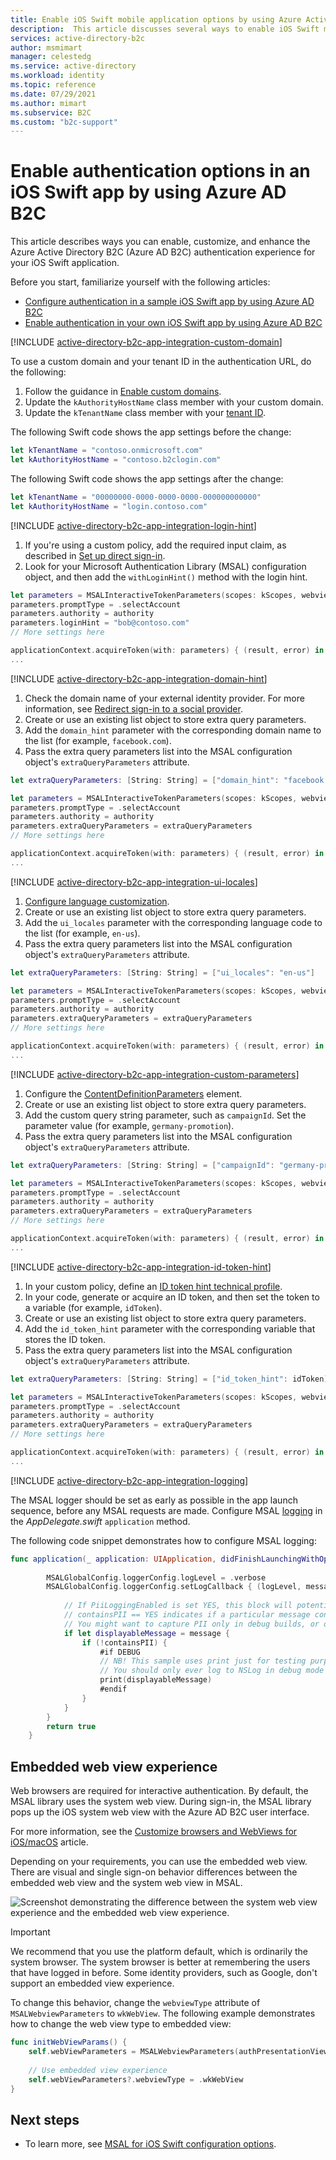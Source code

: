 ```yaml
---
title: Enable iOS Swift mobile application options by using Azure Active Directory B2C
description:  This article discusses several ways to enable iOS Swift mobile application options by using Azure Active Directory B2C.
services: active-directory-b2c
author: msmimart
manager: celestedg
ms.service: active-directory
ms.workload: identity
ms.topic: reference
ms.date: 07/29/2021
ms.author: mimart
ms.subservice: B2C
ms.custom: "b2c-support"
---
```


# Enable authentication options in an iOS Swift app by using Azure AD B2C 

This article describes ways you can enable, customize, and enhance the Azure Active Directory B2C (Azure AD B2C) authentication experience for your iOS Swift application. 

Before you start, familiarize yourself with the following articles: 
* [Configure authentication in a sample iOS Swift app by using Azure AD B2C](configure-authentication-sample-ios-app.md)
* [Enable authentication in your own iOS Swift app by using Azure AD B2C](enable-authentication-ios-app.md)

[!INCLUDE [active-directory-b2c-app-integration-custom-domain](../../includes/active-directory-b2c-app-integration-custom-domain.md)]

To use a custom domain and your tenant ID in the authentication URL, do the following: 

1. Follow the guidance in [Enable custom domains](custom-domain.md).
1. Update the `kAuthorityHostName` class member with your custom domain.
1. Update the `kTenantName` class member with your [tenant ID](tenant-management.md#get-your-tenant-id).

The following Swift code shows the app settings before the change:

```swift
let kTenantName = "contoso.onmicrosoft.com" 
let kAuthorityHostName = "contoso.b2clogin.com" 
```

The following Swift code shows the app settings after the change:

```swift
let kTenantName = "00000000-0000-0000-0000-000000000000" 
let kAuthorityHostName = "login.contoso.com" 
```

[!INCLUDE [active-directory-b2c-app-integration-login-hint](../../includes/active-directory-b2c-app-integration-login-hint.md)]

1. If you're using a custom policy, add the required input claim, as described in [Set up direct sign-in](direct-signin.md#prepopulate-the-sign-in-name). 
1. Look for your Microsoft Authentication Library (MSAL) configuration object, and then add the `withLoginHint()` method with the login hint.

```swift
let parameters = MSALInteractiveTokenParameters(scopes: kScopes, webviewParameters: self.webViewParameters!)
parameters.promptType = .selectAccount
parameters.authority = authority
parameters.loginHint = "bob@contoso.com"
// More settings here

applicationContext.acquireToken(with: parameters) { (result, error) in
...
```

[!INCLUDE [active-directory-b2c-app-integration-domain-hint](../../includes/active-directory-b2c-app-integration-domain-hint.md)]

1. Check the domain name of your external identity provider. For more information, see [Redirect sign-in to a social provider](direct-signin.md#redirect-sign-in-to-a-social-provider). 
1. Create or use an existing list object to store extra query parameters.
1. Add the `domain_hint` parameter with the corresponding domain name to the list (for example, `facebook.com`).
1. Pass the extra query parameters list into the MSAL configuration object's `extraQueryParameters` attribute.

```swift
let extraQueryParameters: [String: String] = ["domain_hint": "facebook.com"]

let parameters = MSALInteractiveTokenParameters(scopes: kScopes, webviewParameters: self.webViewParameters!)
parameters.promptType = .selectAccount
parameters.authority = authority
parameters.extraQueryParameters = extraQueryParameters
// More settings here

applicationContext.acquireToken(with: parameters) { (result, error) in
...
```

[!INCLUDE [active-directory-b2c-app-integration-ui-locales](../../includes/active-directory-b2c-app-integration-ui-locales.md)]

1. [Configure language customization](language-customization.md).
1. Create or use an existing list object to store extra query parameters.
1. Add the `ui_locales` parameter with the corresponding language code to the list (for example, `en-us`).
1. Pass the extra query parameters list into the MSAL configuration object's `extraQueryParameters` attribute.

```swift
let extraQueryParameters: [String: String] = ["ui_locales": "en-us"]

let parameters = MSALInteractiveTokenParameters(scopes: kScopes, webviewParameters: self.webViewParameters!)
parameters.promptType = .selectAccount
parameters.authority = authority
parameters.extraQueryParameters = extraQueryParameters
// More settings here

applicationContext.acquireToken(with: parameters) { (result, error) in
...
```

[!INCLUDE [active-directory-b2c-app-integration-custom-parameters](../../includes/active-directory-b2c-app-integration-custom-parameters.md)]

1. Configure the [ContentDefinitionParameters](customize-ui-with-html.md#configure-dynamic-custom-page-content-uri) element.
1. Create or use an existing list object to store extra query parameters.
1. Add the custom query string parameter, such as `campaignId`. Set the parameter value (for example, `germany-promotion`).
1. Pass the extra query parameters list into the MSAL configuration object's `extraQueryParameters` attribute.

```swift
let extraQueryParameters: [String: String] = ["campaignId": "germany-promotion"]

let parameters = MSALInteractiveTokenParameters(scopes: kScopes, webviewParameters: self.webViewParameters!)
parameters.promptType = .selectAccount
parameters.authority = authority
parameters.extraQueryParameters = extraQueryParameters
// More settings here

applicationContext.acquireToken(with: parameters) { (result, error) in
...
```


[!INCLUDE [active-directory-b2c-app-integration-id-token-hint](../../includes/active-directory-b2c-app-integration-id-token-hint.md)]

1. In your custom policy, define an [ID token hint technical profile](id-token-hint.md).
1. In your code, generate or acquire an ID token, and then set the token to a variable (for example, `idToken`). 
1. Create or use an existing list object to store extra query parameters.
1. Add the `id_token_hint` parameter with the corresponding variable that stores the ID token.
1. Pass the extra query parameters list into the MSAL configuration object's `extraQueryParameters` attribute.

```swift
let extraQueryParameters: [String: String] = ["id_token_hint": idToken]

let parameters = MSALInteractiveTokenParameters(scopes: kScopes, webviewParameters: self.webViewParameters!)
parameters.promptType = .selectAccount
parameters.authority = authority
parameters.extraQueryParameters = extraQueryParameters
// More settings here

applicationContext.acquireToken(with: parameters) { (result, error) in
...
```

[!INCLUDE [active-directory-b2c-app-integration-logging](../../includes/active-directory-b2c-app-integration-logging.md)]


The MSAL logger should be set as early as possible in the app launch sequence, before any MSAL requests are made. Configure MSAL [logging](../active-directory/develop/msal-logging-ios.md) in the *AppDelegate.swift* `application` method.

The following code snippet demonstrates how to configure MSAL logging:

```swift
func application(_ application: UIApplication, didFinishLaunchingWithOptions launchOptions: [UIApplication.LaunchOptionsKey: Any]?) -> Bool {
        
        MSALGlobalConfig.loggerConfig.logLevel = .verbose
        MSALGlobalConfig.loggerConfig.setLogCallback { (logLevel, message, containsPII) in
            
            // If PiiLoggingEnabled is set YES, this block will potentially contain sensitive information (Personally Identifiable Information), but not all messages will contain it.
            // containsPII == YES indicates if a particular message contains PII.
            // You might want to capture PII only in debug builds, or only if you take necessary actions to handle PII properly according to legal requirements of the region
            if let displayableMessage = message {
                if (!containsPII) {
                    #if DEBUG
                    // NB! This sample uses print just for testing purposes
                    // You should only ever log to NSLog in debug mode to prevent leaking potentially sensitive information
                    print(displayableMessage)
                    #endif
                }
            }
        }
        return true
    }
```

## Embedded web view experience

Web browsers are required for interactive authentication. By default, the MSAL library uses the system web view. During sign-in, the MSAL library pops up the iOS system web view with the Azure AD B2C user interface.  

For more information, see the [Customize browsers and WebViews for iOS/macOS](../active-directory/develop/customize-webviews.md) article.

Depending on your requirements, you can use the embedded web view. There are visual and single sign-on behavior differences between the embedded web view and the system web view in MSAL.

![Screenshot demonstrating the difference between the system web view experience and the embedded web view experience.](./media/enable-authentication-ios-app-options/system-web-browser-vs-embedded-view.png)

> [!IMPORTANT]
> We recommend that you use the platform default, which is ordinarily the system browser. The system browser is better at remembering the users that have logged in before. Some identity providers, such as Google, don't support an embedded view experience.

To change this behavior, change the `webviewType` attribute of `MSALWebviewParameters` to `wkWebView`. The following example demonstrates how to change the web view type to embedded view: 

```swift
func initWebViewParams() {
    self.webViewParameters = MSALWebviewParameters(authPresentationViewController: self)
    
    // Use embedded view experience
    self.webViewParameters?.webviewType = .wkWebView
}
```

## Next steps

- To learn more, see [MSAL for iOS Swift configuration options](https://github.com/AzureAD/microsoft-authentication-library-for-objc/wiki).
